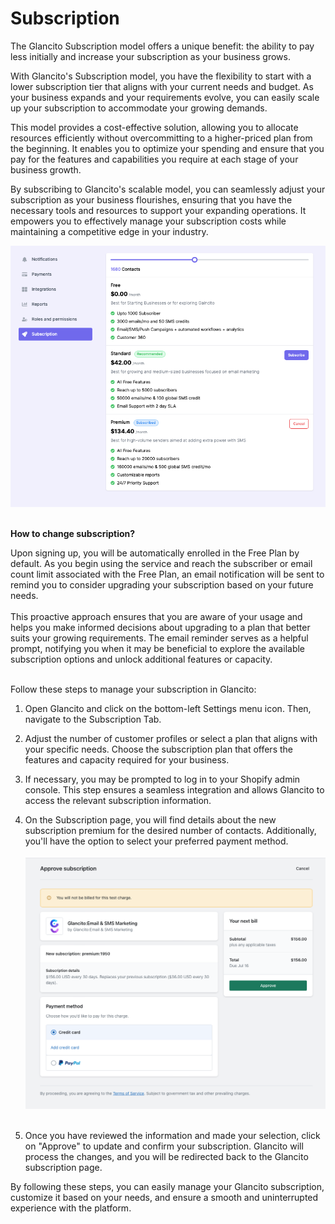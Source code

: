 # Subscription


The Glancito Subscription model offers a unique benefit: the ability to pay less initially and increase your subscription as your business grows.

With Glancito's Subscription model, you have the flexibility to start with a lower subscription tier that aligns with your current needs and budget. As your business expands and your requirements evolve, you can easily scale up your subscription to accommodate your growing demands.

This model provides a cost-effective solution, allowing you to allocate resources efficiently without overcommitting to a higher-priced plan from the beginning. It enables you to optimize your spending and ensure that you pay for the features and capabilities you require at each stage of your business growth.

By subscribing to Glancito's scalable model, you can seamlessly adjust your subscription as your business flourishes, ensuring that you have the necessary tools and resources to support your expanding operations. It empowers you to effectively manage your subscription costs while maintaining a competitive edge in your industry.

![Create Segment](../assets/guides/glancito-subscription.png)
<br> <!-- Add an empty line --> </br>

**How to change subscription?**

Upon signing up, you will be automatically enrolled in the Free Plan by default. As you begin using the service and reach the subscriber or email count limit associated with the Free Plan, an email notification will be sent to remind you to consider upgrading your subscription based on your future needs.
<br> <!-- Add an empty line --> </br>
This proactive approach ensures that you are aware of your usage and helps you make informed decisions about upgrading to a plan that better suits your growing requirements. The email reminder serves as a helpful prompt, notifying you when it may be beneficial to explore the available subscription options and unlock additional features or capacity.
<br> <!-- Add an empty line --> </br>

Follow these steps to manage your subscription in Glancito:

1. Open Glancito and click on the bottom-left Settings menu icon. Then, navigate to the Subscription Tab.
2. Adjust the number of customer profiles or select a plan that aligns with your specific needs. Choose the subscription plan that offers the features and capacity required for your business.
3. If necessary, you may be prompted to log in to your Shopify admin console. This step ensures a seamless integration and allows Glancito to access the relevant subscription information.
4. On the Subscription page, you will find details about the new subscription premium for the desired number of contacts. Additionally, you'll have the option to select your preferred payment method.
   <br> <!-- Add an empty line --> </br>
    ![Create Segment](../assets/guides/shopify-sub-approval.png)
   <br> <!-- Add an empty line --> </br>

5. Once you have reviewed the information and made your selection, click on "Approve" to update and confirm your subscription. Glancito will process the changes, and you will be redirected back to the Glancito subscription page. 

By following these steps, you can easily manage your Glancito subscription, customize it based on your needs, and ensure a smooth and uninterrupted experience with the platform.

